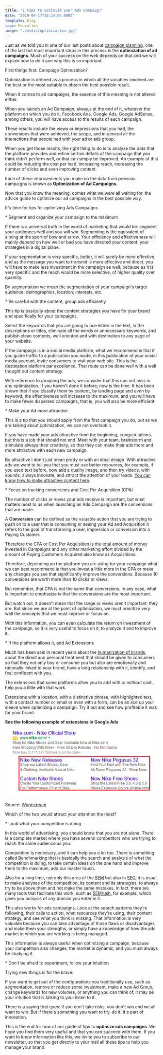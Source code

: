 ```yaml
---
title: "7 tips to optimize your Ads Campaign"
date: "2019-04-17T16:24:04.000Z"
template: blog
tags: Education
image: "./media/optimization.jpg"
---
```


Just as we told you in one of our last posts about [campaign planning](https://cobuildlab.com/blog/Planning-your-ads-campaign-on-10-steps/), one of the last but most important steps in this process is the **optimization of ad campaigns**. Much of your success on the web depends on that and we will explain how to do it and why this is so important. 


<title-2>First things first: Campaign Optimization?</title-2>

Optimization is defined as a process in which all the variables involved are the best or the most suitable to obtain the best possible result. 

When it comes to ad campaigns, the essence of this meaning is not altered either. 

When you launch an Ad Campaign, alway,s at the end of it, whatever the platform on which you do it, Facebook Ads, Google Ads, Google AdSense, among others, you will have access to the results of each campaign. 

These results include the views or impressions that you had, the conversions that were achieved, the scope, and in general all the interactions that people had with your ad or ads group. 

When you get those results, the right thing to do is to analyze the data that the platform provides and refine certain details of the campaign that you think didn't perform well, or that can simply be improved. An example of this could be reducing the cost per lead, increasing reach, increasing the number of clicks and even improving content.

Each of these improvements you make on the data from previous campaigns is known as **Optimization of Ad Campaigns**. 

Now that you know the meaning, comes what we were all waiting for, the advice guide to optimize our ad campaigns in the best possible way. 

<title-2>It's time for tips for optimizing Ads Campaigns</title-2>


<title-3>* Segment and organize your campaign to the maximum</title-3>

If there is a universal truth in the world of marketing that would be: segment your audiences well and you will win. Segmenting is the equivalent of aiming at the sport of bow and arrow. Your efficiency and effectiveness will mainly depend on how well or bad you have directed your content, your strategies in a digital plane. 

If your segmentation is very specific, better, it will surely be more effective, and as the message you want to transmit is more effective and direct, you will have to make less investment in the campaign as well, because as it is very specific and the reach would be more selective, of higher quality over quantity. 

By segmentation we mean the segmentation of your campaign's target audience: demographics, location, interests, etc.

<title-3>* Be careful with the content, group ads efficiently</title-3>

This tip is basically about the content strategies you have for your brand and specifically for your campaigns. 

Select the keywords that you are going to use either in the text, in the descriptions or titles, eliminate all the words or unnecessary keywords, and publish clean contents, well oriented and with destination to any page of your website. 

If the campaign is in a social media platform, what we recommend is that if you guide traffic to a publication you made, in this publication of your social media account, invite consumers to visit your web site. This is the destination platform par excellence. That route can be done well with a well thought out content strategy.

With reference to grouping the ads, we consider that this can not miss in any optimization. If you haven't done it before, now is the time. It has been shown that if you classify them by content, by landing page and even by keyword, the effectiveness will increase to the maximum, and you will have to make fewer dispersed campaigns, that is, you will also be more efficient. 

<title-3>* Make your Ad more attractive</title-3>

This is a tip that you should apply from the first campaign you do, but as we are talking about optimization, we can not overlook it. 

If you have made your ads attractive from the beginning, congratulations, but this is a job that should not end. Meet with your team, brainstorm and stimulate always their creativity, so that they can make their ads more and more attractive with each new campaign. 

By attractive I don't just mean pretty or with an ideal design. With attractive ads we want to tell you that you must use better resources, for example, if you used text before, now add a quality image, and then try videos, with sounds, always innovate, and attract the attention of your leads. [You can know how to make attractive content here](https://buffer.com/resources/a-complete-guide-to-creating-awesome-visual-content).

<title-3>* Focus on tracking conversions and Cost Per Acquisition (CPA)</title-3>

The number of clicks or views your ads receive is important, but what matters most to us when launching an Ads Campaign are the conversions that are made. 

A **Conversion** can be defined as the valuable action that you are trying to push on to a user that is consuming or seeing your Ad and Acquisition it refers to the goal of transforming a user, impression or conversion into a Paying Customer.

Therefore the CPA or Cost Per Acquisition is the total amount of money invested in Campaigns and any other marketing effort divided by the amount of Paying Customers Acquired also know as Acquisitions.

Therefore, depending on the platform you are using for your campaign what we can best recommend is that you invest a little more in the CPA or make any changes you see that significantly improve the conversions. Because 10 conversions are worth more than 10 clicks or views. 

But remember, that CPA is not the same that conversions. In any case, what is important to emphasize is that the conversions are the most important.

But watch out, it doesn't mean that the range or views aren't important; they are. But since we are at the point of optimization, we must prioritize very well the concepts that we must improve or focus on.

With this information, you can even calculate the return on investment of the campaign, so it is very useful to focus on it, to analyze it and to improve it.

<title-3>* If the platform allows it, add Ad Extensions</title-3>

Much has been said in recent years about the [humanization of brands](https://cobuildlab.com/blog/actions-that-will-humanize-your-brand/), about the direct and personal treatment that should be given to consumers so that they not only buy or consume you but also are emotionally and rationally linked to your brand, have a long relationship with it, identify, and feel confident with you. 

The extensions that some platforms allow you to add with or without cost, help you a little with that work. 

Extensions with a location, with a distinctive phrase, with highlighted text, with a contact number or email or even with a form, can be an ace up your sleeve when optimizing a campaign. Try it out and see how profitable it was for your brand.

**See the following example of extensions in Google Ads**

![ads-extension-example](./media/extension-example.png)

Source: [Wordstream](https://www.wordstream.com/blog/ws/2016/09/06/sitelink-extensions-dos-and-donts)

Which of the two would attract your attention the most?

<title-3>* Look what your competition is doing</title-3>

In this world of advertising, you should know that you are not alone. There is a complete market where you have several competitors who are trying to reach the same audience as you. 
 
Competition is necessary, and it can help you a lot too. There is something called Benchmarking that is basically the search and analysis of what the competition is doing, to take certain ideas on the one hand and improve them to the maximum, add our master touch.

Also for a long time, not only this area of the [SEM](https://emergentdigital.com/digital-marketing-seo-sem-smm/) but also in [SEO](https://cobuildlab.com/blog/seo-tips-that-will-increase-your-position-in-search-engines/), it is usual to make analyses of the competition, its content and its strategies, to always try to be above them and not make the same mistakes.  In fact, there are many tools that facilitate this work, such as [SEMrush](https://www.semrush.com/), for example, which gives you analysis of any domain you enter in it. 
 
This also works for ads campaigns. Look at the search patterns they're following, their calls to action, what resources they're using, their content strategy, and see what you think is missing. That information is very valuable because you can take advantage of those flaws or disadvantages and make them your strengths, or simply have a knowledge of how the ads market in which you are working is being managed.

This information is always useful when optimizing a campaign, because your competition also changes, the market is dynamic, and you must always be studying it. 

<title-3>* Don't be afraid to experiment, follow your intuition</title-3>

Trying new things is for the brave. 

If you want to get out of the configurations you traditionally use, such as segmentation, remove or reduce some investment, make a new Ad Group, change keywords for new volumes, or anything you can think of, it may be your intuition that is talking to you: listen to it. 

There is a saying that goes: if you don't take risks, you don't win and we all want to win. But if there's something you want to try, do it, it's part of innovation.

This is the end for now of our guide of tips to **optimize ads campaigns**.  We hope you find them very useful and that you can succeed with them.  If you want to know information like this, we invite you to subscribe to our newsletter, so that you get directly to your mail all these tips to help you manage your brand.


